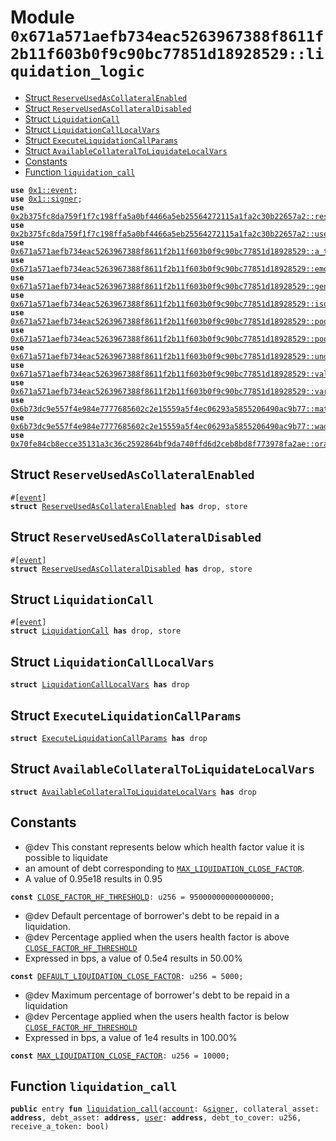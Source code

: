 
<a id="0x671a571aefb734eac5263967388f8611f2b11f603b0f9c90bc77851d18928529_liquidation_logic"></a>

# Module `0x671a571aefb734eac5263967388f8611f2b11f603b0f9c90bc77851d18928529::liquidation_logic`



-  [Struct `ReserveUsedAsCollateralEnabled`](#0x671a571aefb734eac5263967388f8611f2b11f603b0f9c90bc77851d18928529_liquidation_logic_ReserveUsedAsCollateralEnabled)
-  [Struct `ReserveUsedAsCollateralDisabled`](#0x671a571aefb734eac5263967388f8611f2b11f603b0f9c90bc77851d18928529_liquidation_logic_ReserveUsedAsCollateralDisabled)
-  [Struct `LiquidationCall`](#0x671a571aefb734eac5263967388f8611f2b11f603b0f9c90bc77851d18928529_liquidation_logic_LiquidationCall)
-  [Struct `LiquidationCallLocalVars`](#0x671a571aefb734eac5263967388f8611f2b11f603b0f9c90bc77851d18928529_liquidation_logic_LiquidationCallLocalVars)
-  [Struct `ExecuteLiquidationCallParams`](#0x671a571aefb734eac5263967388f8611f2b11f603b0f9c90bc77851d18928529_liquidation_logic_ExecuteLiquidationCallParams)
-  [Struct `AvailableCollateralToLiquidateLocalVars`](#0x671a571aefb734eac5263967388f8611f2b11f603b0f9c90bc77851d18928529_liquidation_logic_AvailableCollateralToLiquidateLocalVars)
-  [Constants](#@Constants_0)
-  [Function `liquidation_call`](#0x671a571aefb734eac5263967388f8611f2b11f603b0f9c90bc77851d18928529_liquidation_logic_liquidation_call)


<pre><code><b>use</b> <a href="">0x1::event</a>;
<b>use</b> <a href="">0x1::signer</a>;
<b>use</b> <a href="../aave-config/doc/reserve_config.md#0x2b375fc8da759f1f7c198ffa5a0bf4466a5eb25564272115a1fa2c30b22657a2_reserve">0x2b375fc8da759f1f7c198ffa5a0bf4466a5eb25564272115a1fa2c30b22657a2::reserve</a>;
<b>use</b> <a href="../aave-config/doc/user_config.md#0x2b375fc8da759f1f7c198ffa5a0bf4466a5eb25564272115a1fa2c30b22657a2_user">0x2b375fc8da759f1f7c198ffa5a0bf4466a5eb25564272115a1fa2c30b22657a2::user</a>;
<b>use</b> <a href="a_token_factory.md#0x671a571aefb734eac5263967388f8611f2b11f603b0f9c90bc77851d18928529_a_token_factory">0x671a571aefb734eac5263967388f8611f2b11f603b0f9c90bc77851d18928529::a_token_factory</a>;
<b>use</b> <a href="emode_logic.md#0x671a571aefb734eac5263967388f8611f2b11f603b0f9c90bc77851d18928529_emode_logic">0x671a571aefb734eac5263967388f8611f2b11f603b0f9c90bc77851d18928529::emode_logic</a>;
<b>use</b> <a href="generic_logic.md#0x671a571aefb734eac5263967388f8611f2b11f603b0f9c90bc77851d18928529_generic_logic">0x671a571aefb734eac5263967388f8611f2b11f603b0f9c90bc77851d18928529::generic_logic</a>;
<b>use</b> <a href="isolation_mode_logic.md#0x671a571aefb734eac5263967388f8611f2b11f603b0f9c90bc77851d18928529_isolation_mode_logic">0x671a571aefb734eac5263967388f8611f2b11f603b0f9c90bc77851d18928529::isolation_mode_logic</a>;
<b>use</b> <a href="pool.md#0x671a571aefb734eac5263967388f8611f2b11f603b0f9c90bc77851d18928529_pool">0x671a571aefb734eac5263967388f8611f2b11f603b0f9c90bc77851d18928529::pool</a>;
<b>use</b> <a href="validation_logic.md#0x671a571aefb734eac5263967388f8611f2b11f603b0f9c90bc77851d18928529_pool_validation">0x671a571aefb734eac5263967388f8611f2b11f603b0f9c90bc77851d18928529::pool_validation</a>;
<b>use</b> <a href="underlying_token_factory.md#0x671a571aefb734eac5263967388f8611f2b11f603b0f9c90bc77851d18928529_underlying_token_factory">0x671a571aefb734eac5263967388f8611f2b11f603b0f9c90bc77851d18928529::underlying_token_factory</a>;
<b>use</b> <a href="validation_logic.md#0x671a571aefb734eac5263967388f8611f2b11f603b0f9c90bc77851d18928529_validation_logic">0x671a571aefb734eac5263967388f8611f2b11f603b0f9c90bc77851d18928529::validation_logic</a>;
<b>use</b> <a href="variable_token_factory.md#0x671a571aefb734eac5263967388f8611f2b11f603b0f9c90bc77851d18928529_variable_token_factory">0x671a571aefb734eac5263967388f8611f2b11f603b0f9c90bc77851d18928529::variable_token_factory</a>;
<b>use</b> <a href="../aave-math/doc/math_utils.md#0x6b73dc9e557f4e984e7777685602c2e15559a5f4ec06293a5855206490ac9b77_math_utils">0x6b73dc9e557f4e984e7777685602c2e15559a5f4ec06293a5855206490ac9b77::math_utils</a>;
<b>use</b> <a href="../aave-math/doc/wad_ray_math.md#0x6b73dc9e557f4e984e7777685602c2e15559a5f4ec06293a5855206490ac9b77_wad_ray_math">0x6b73dc9e557f4e984e7777685602c2e15559a5f4ec06293a5855206490ac9b77::wad_ray_math</a>;
<b>use</b> <a href="../aave-mock-oracle/doc/oracle.md#0x70fe84cb8ecce35131a3c36c2592864bf9da740ffd6d2ceb8bd8f773978fa2ae_oracle">0x70fe84cb8ecce35131a3c36c2592864bf9da740ffd6d2ceb8bd8f773978fa2ae::oracle</a>;
</code></pre>



<a id="0x671a571aefb734eac5263967388f8611f2b11f603b0f9c90bc77851d18928529_liquidation_logic_ReserveUsedAsCollateralEnabled"></a>

## Struct `ReserveUsedAsCollateralEnabled`



<pre><code>#[<a href="">event</a>]
<b>struct</b> <a href="liquidation_logic.md#0x671a571aefb734eac5263967388f8611f2b11f603b0f9c90bc77851d18928529_liquidation_logic_ReserveUsedAsCollateralEnabled">ReserveUsedAsCollateralEnabled</a> <b>has</b> drop, store
</code></pre>



<a id="0x671a571aefb734eac5263967388f8611f2b11f603b0f9c90bc77851d18928529_liquidation_logic_ReserveUsedAsCollateralDisabled"></a>

## Struct `ReserveUsedAsCollateralDisabled`



<pre><code>#[<a href="">event</a>]
<b>struct</b> <a href="liquidation_logic.md#0x671a571aefb734eac5263967388f8611f2b11f603b0f9c90bc77851d18928529_liquidation_logic_ReserveUsedAsCollateralDisabled">ReserveUsedAsCollateralDisabled</a> <b>has</b> drop, store
</code></pre>



<a id="0x671a571aefb734eac5263967388f8611f2b11f603b0f9c90bc77851d18928529_liquidation_logic_LiquidationCall"></a>

## Struct `LiquidationCall`



<pre><code>#[<a href="">event</a>]
<b>struct</b> <a href="liquidation_logic.md#0x671a571aefb734eac5263967388f8611f2b11f603b0f9c90bc77851d18928529_liquidation_logic_LiquidationCall">LiquidationCall</a> <b>has</b> drop, store
</code></pre>



<a id="0x671a571aefb734eac5263967388f8611f2b11f603b0f9c90bc77851d18928529_liquidation_logic_LiquidationCallLocalVars"></a>

## Struct `LiquidationCallLocalVars`



<pre><code><b>struct</b> <a href="liquidation_logic.md#0x671a571aefb734eac5263967388f8611f2b11f603b0f9c90bc77851d18928529_liquidation_logic_LiquidationCallLocalVars">LiquidationCallLocalVars</a> <b>has</b> drop
</code></pre>



<a id="0x671a571aefb734eac5263967388f8611f2b11f603b0f9c90bc77851d18928529_liquidation_logic_ExecuteLiquidationCallParams"></a>

## Struct `ExecuteLiquidationCallParams`



<pre><code><b>struct</b> <a href="liquidation_logic.md#0x671a571aefb734eac5263967388f8611f2b11f603b0f9c90bc77851d18928529_liquidation_logic_ExecuteLiquidationCallParams">ExecuteLiquidationCallParams</a> <b>has</b> drop
</code></pre>



<a id="0x671a571aefb734eac5263967388f8611f2b11f603b0f9c90bc77851d18928529_liquidation_logic_AvailableCollateralToLiquidateLocalVars"></a>

## Struct `AvailableCollateralToLiquidateLocalVars`



<pre><code><b>struct</b> <a href="liquidation_logic.md#0x671a571aefb734eac5263967388f8611f2b11f603b0f9c90bc77851d18928529_liquidation_logic_AvailableCollateralToLiquidateLocalVars">AvailableCollateralToLiquidateLocalVars</a> <b>has</b> drop
</code></pre>



<a id="@Constants_0"></a>

## Constants


<a id="0x671a571aefb734eac5263967388f8611f2b11f603b0f9c90bc77851d18928529_liquidation_logic_CLOSE_FACTOR_HF_THRESHOLD"></a>


* @dev This constant represents below which health factor value it is possible to liquidate
* an amount of debt corresponding to <code><a href="liquidation_logic.md#0x671a571aefb734eac5263967388f8611f2b11f603b0f9c90bc77851d18928529_liquidation_logic_MAX_LIQUIDATION_CLOSE_FACTOR">MAX_LIQUIDATION_CLOSE_FACTOR</a></code>.
* A value of 0.95e18 results in 0.95



<pre><code><b>const</b> <a href="liquidation_logic.md#0x671a571aefb734eac5263967388f8611f2b11f603b0f9c90bc77851d18928529_liquidation_logic_CLOSE_FACTOR_HF_THRESHOLD">CLOSE_FACTOR_HF_THRESHOLD</a>: u256 = 950000000000000000;
</code></pre>



<a id="0x671a571aefb734eac5263967388f8611f2b11f603b0f9c90bc77851d18928529_liquidation_logic_DEFAULT_LIQUIDATION_CLOSE_FACTOR"></a>


* @dev Default percentage of borrower's debt to be repaid in a liquidation.
* @dev Percentage applied when the users health factor is above <code><a href="liquidation_logic.md#0x671a571aefb734eac5263967388f8611f2b11f603b0f9c90bc77851d18928529_liquidation_logic_CLOSE_FACTOR_HF_THRESHOLD">CLOSE_FACTOR_HF_THRESHOLD</a></code>
* Expressed in bps, a value of 0.5e4 results in 50.00%



<pre><code><b>const</b> <a href="liquidation_logic.md#0x671a571aefb734eac5263967388f8611f2b11f603b0f9c90bc77851d18928529_liquidation_logic_DEFAULT_LIQUIDATION_CLOSE_FACTOR">DEFAULT_LIQUIDATION_CLOSE_FACTOR</a>: u256 = 5000;
</code></pre>



<a id="0x671a571aefb734eac5263967388f8611f2b11f603b0f9c90bc77851d18928529_liquidation_logic_MAX_LIQUIDATION_CLOSE_FACTOR"></a>


* @dev Maximum percentage of borrower's debt to be repaid in a liquidation
* @dev Percentage applied when the users health factor is below <code><a href="liquidation_logic.md#0x671a571aefb734eac5263967388f8611f2b11f603b0f9c90bc77851d18928529_liquidation_logic_CLOSE_FACTOR_HF_THRESHOLD">CLOSE_FACTOR_HF_THRESHOLD</a></code>
* Expressed in bps, a value of 1e4 results in 100.00%



<pre><code><b>const</b> <a href="liquidation_logic.md#0x671a571aefb734eac5263967388f8611f2b11f603b0f9c90bc77851d18928529_liquidation_logic_MAX_LIQUIDATION_CLOSE_FACTOR">MAX_LIQUIDATION_CLOSE_FACTOR</a>: u256 = 10000;
</code></pre>



<a id="0x671a571aefb734eac5263967388f8611f2b11f603b0f9c90bc77851d18928529_liquidation_logic_liquidation_call"></a>

## Function `liquidation_call`



<pre><code><b>public</b> entry <b>fun</b> <a href="liquidation_logic.md#0x671a571aefb734eac5263967388f8611f2b11f603b0f9c90bc77851d18928529_liquidation_logic_liquidation_call">liquidation_call</a>(<a href="">account</a>: &<a href="">signer</a>, collateral_asset: <b>address</b>, debt_asset: <b>address</b>, <a href="../aave-config/doc/user_config.md#0x2b375fc8da759f1f7c198ffa5a0bf4466a5eb25564272115a1fa2c30b22657a2_user">user</a>: <b>address</b>, debt_to_cover: u256, receive_a_token: bool)
</code></pre>
